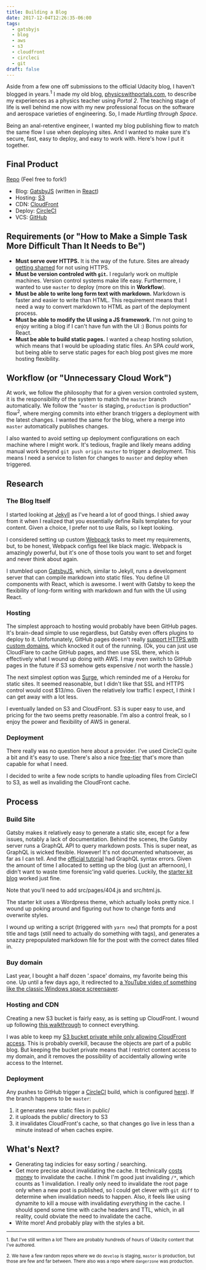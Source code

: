 ```yaml
---
title: Building a Blog
date: 2017-12-04T12:26:35-06:00
tags:
  - gatsbyjs
  - blog
  - aws
  - s3
  - cloudfront
  - circleci
  - git
draft: false
---
```


Aside from a few one off submissions to the official Udacity blog, I haven't blogged in years.<sup>1</sup> I made my old blog, [physicswithportals.com](https://physicswithportals.com), to describe my experiences as a physics teacher using _Portal 2_. The teaching stage of life is well behind me now with my new professional focus on the software and aerospace varieties of engineering. So, I made _Hurtling through Space_.

Being an anal-retentive engineer, I wanted my blog publishing flow to match the same flow I use when deploying sites. And I wanted to make sure it's secure, fast, easy to deploy, and easy to work with. Here's how I put it together.

## Final Product

[Repo](https://github.com/cameronwp/personal-web) (Feel free to fork!)

* Blog: [GatsbyJS](https://gatsbyjs.org) (written in [React](https://reactjs.org/))
* Hosting: [S3](https://aws.amazon.com/s3/pricing/)
* CDN: [CloudFront](https://aws.amazon.com/cloudfront/pricing/)
* Deploy: [CircleCI](https://circleci.com/)
* VCS: [GitHub](https://github.com)

## Requirements (or "How to Make a Simple Task More Difficult Than It Needs to Be")

* **Must serve over HTTPS.** It is the way of the future. Sites are already [getting shamed](https://motherboard.vice.com/en_us/article/xygdxq/google-will-soon-shame-all-websites-that-are-unencrypted-chrome-https) for not using HTTPS.
* **Must be version controled with `git`.** I regularly work on multiple machines. Version control systems make life easy. Furthermore, I wanted to use `master` to deploy (more on this in **Workflow**).
* **Must be able to write long form text with markdown.** Markdown is faster and easier to write than HTML. This requirement means that I need a way to convert markdown to HTML as part of the deployment process.
* **Must be able to modify the UI using a JS framework.** I'm not going to enjoy writing a blog if I can't have fun with the UI :) Bonus points for React.
* **Must be able to build static pages.** I wanted a cheap hosting solution, which means that I would be uploading static files. An SPA _could_ work, but being able to serve static pages for each blog post gives me more hosting flexibility.

## Workflow (or "Unnecessary Cloud Work")

At work, we follow the philosophy that for a given version controled system, it is the responsibility of the system to match the `master` branch automatically. We follow the "`master` is staging, `production` is production" flow<sup>2</sup>, where merging commits into either branch triggers a deployment with the latest changes. I wanted the same for the blog, where a merge into `master` automatically publishes changes.

I also wanted to avoid setting up deployment configurations on each machine where I might work. It's tedious, fragile and likely means adding manual work beyond `git push origin master` to trigger a deployment. This means I need a service to listen for changes to `master` and deploy when triggered.

## Research

### The Blog Itself

I started looking at [Jekyll](https://jekyllrb.com/) as I've heard a lot of good things. I shied away from it when I realized that you essentially define Rails templates for your content. Given a choice, I prefer not to use Rails, so I kept looking.

I considered setting up custom [Webpack](https://webpack.js.org/) tasks to meet my requirements, but, to be honest, Webpack configs feel like black magic. Webpack is amazingly powerful, but it's one of those tools you want to set and forget and never think about again.

I stumbled upon [GatsbyJS](https://gatsbyjs.org), which, similar to Jekyll, runs a development server that can compile markdown into static files. You define UI components with React, which is awesome. I went with Gatsby to keep the flexibility of long-form writing with markdown and fun with the UI using React.

### Hosting

The simplest approach to hosting would probably have been GitHub pages. It's brain-dead simple to use regardless, but Gatsby even offers plugins to deploy to it. Unfortunately, GitHub pages doesn't really [support HTTPS with custom domains](https://hackernoon.com/set-up-ssl-on-github-pages-with-custom-domains-for-free-a576bdf51bc), which knocked it out of the running. (Ok, you can just use CloudFlare to cache GitHub pages, and then use SSL there, which is effectively what I wound up doing with AWS. I may even switch to GitHub pages in the future if S3 somehow gets expensive / not worth the hassle.)

The next simplest option was [Surge](https://surge.sh/), which reminded me of a Heroku for static sites. It seemed reasonable, but I didn't like that SSL and HTTPS control would cost $13/mo. Given the relatively low traffic I expect, I _think_ I can get away with a lot less.

I eventually landed on S3 and CloudFront. S3 is super easy to use, and pricing for the two seems pretty reasonable. I'm also a control freak, so I enjoy the power and flexibility of AWS in general.

### Deployment

There really was no question here about a provider. I've used CircleCI quite a bit and it's easy to use. There's also a nice [free-tier](https://circleci.com/pricing/) that's more than capable for what I need.

I decided to write a few node scripts to handle uploading files from CircleCI to S3, as well as invaliding the CloudFront cache.

## Process

### Build Site

Gatsby makes it relatively easy to generate a static site, except for a few issues, notably a lack of documentation. Behind the scenes, the Gatsby server runs a GraphQL API to query markdown posts. This is super neat, as GraphQL is wicked flexible. However! It's not documented whatsoever, as far as I can tell. And the [official tutorial](https://www.gatsbyjs.org/blog/2017-07-19-creating-a-blog-with-gatsby/) had GraphQL syntax errors. Given the amount of time I allocated to setting up the blog (just an afternoon), I didn't want to waste time forensic'ing valid queries. Luckily, the [starter kit blog](https://github.com/gatsbyjs/gatsby-starter-blog) worked just fine.

Note that you'll need to add src/pages/404.js and src/html.js.

The starter kit uses a Wordpress theme, which actually looks pretty nice. I wound up poking around and figuring out how to change fonts and overwrite styles.

I wound up writing a script (triggered with `yarn new`) that prompts for a post title and tags (still need to actually do something with tags), and generates a snazzy prepopulated markdown file for the post with the correct dates filled in.

### Buy domain

Last year, I bought a half dozen '.space' domains, my favorite being this one. Up until a few days ago, it redirected to [a YouTube video of something like the classic Windows space screensaver](https://www.youtube.com/watch?v=tdnKOnSdGbc).

### Hosting and CDN

Creating a new S3 bucket is fairly easy, as is setting up CloudFront. I wound up following [this walkthrough](https://www.h3xed.com/web-development/using-https-with-amazon-s3-and-your-domain) to connect everything.

I was able to keep my [S3 bucket private while only allowing CloudFront access](http://docs.aws.amazon.com/AmazonCloudFront/latest/DeveloperGuide/private-content-restricting-access-to-s3.html). This is probably overkill, because the objects are part of a public blog. But keeping the bucket private means that I restrict content access to my domain, and it removes the possibility of accidentally allowing write access to the Internet.

### Deployment

Any pushes to GitHub trigger a [CircleCI](https://circleci.com/) build, which is configured [here](https://github.com/cameronwp/personal-web/blob/master/.circleci/config.yml)). If the branch happens to be `master`:
1. it generates new static files in public/
2. it uploads the public/ directory to S3
3. it invalidates CloudFront's cache, so that changes go live in less than a minute instead of when caches expire.

## What's Next?

* Generating tag indicies for easy sorting / searching.
* Get more precise about invalidating the cache. It technically [costs money](http://docs.aws.amazon.com/AmazonCloudFront/latest/DeveloperGuide/Invalidation.html#PayingForInvalidation) to invalidate the cache. I _think_ I'm good just invaliding `/*`, which counts as 1 invalidation. I really only need to invalidate the root page only when a new post is published, so I could get clever with `git diff` to determine when invalidation needs to happen. Also, it feels like using dynamite to kill a mouse with invalidating _everything_ in the cache. I should spend some time with cache headers and TTL, which, in all reality, could obviate the need to invalidate the cache.
* Write more! And probably play with the styles a bit.

---

<sub>1. But I've still written a lot! There are probably hundreds of hours of Udacity content that I've authored.</sub>

<sub>2. We have a few random repos where we do `develop` is staging, `master` is production, but those are few and far between. There also was a repo where `dangerzone` was production.</sub>
